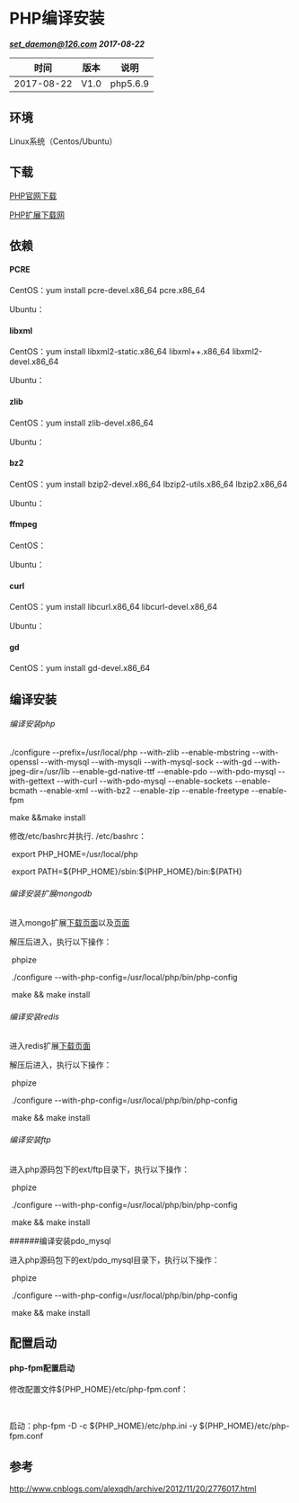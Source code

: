 # PHP编译安装

***set_daemon@126.com 2017-08-22***



| 时间         | 版本   | 说明       |
| ---------- | ---- | -------- |
| 2017-08-22 | V1.0 | php5.6.9 |





## 环境

Linux系统（Centos/Ubuntu）



## 下载

[PHP官网下载](http://php.net/releases/)

[PHP扩展下载网](http://pecl.php.net/)



## 依赖

#### PCRE

CentOS：yum install pcre-devel.x86_64 pcre.x86_64

Ubuntu：



#### libxml

CentOS：yum install libxml2-static.x86_64 libxml++.x86_64 libxml2-devel.x86_64

Ubuntu：



#### zlib

CentOS：yum install zlib-devel.x86_64

Ubuntu：



#### bz2

CentOS：yum install bzip2-devel.x86_64 lbzip2-utils.x86_64 lbzip2.x86_64

Ubuntu：



#### ffmpeg



CentOS：

Ubuntu：



#### curl

CentOS：yum install libcurl.x86_64 libcurl-devel.x86_64

Ubuntu：



#### gd

CentOS：yum install gd-devel.x86_64 



## 编译安装

###### 编译安装php

./configure --prefix=/usr/local/php --with-zlib --enable-mbstring --with-openssl --with-mysql --with-mysqli --with-mysql-sock --with-gd --with-jpeg-dir=/usr/lib --enable-gd-native-ttf  --enable-pdo --with-pdo-mysql --with-gettext --with-curl --with-pdo-mysql --enable-sockets --enable-bcmath --enable-xml --with-bz2 --enable-zip --enable-freetype --enable-fpm 

make &&make install

修改/etc/bashrc并执行. /etc/bashrc：

​	export PHP_HOME=/usr/local/php

​	export PATH=\${PHP_HOME}/sbin:\${PHP_HOME}/bin:\${PATH}

###### 编译安装扩展mongodb

进入mongo扩展[下载页面](http://pecl.php.net/get/mongodb-1.2.9.tgz)以及[页面](http://pecl.php.net/package/mongo)

解压后进入，执行以下操作：

​	phpize

​	./configure --with-php-config=/usr/local/php/bin/php-config

​	make && make install

###### 编译安装redis

进入redis扩展[下载页面](http://pecl.php.net/package/redis)

解压后进入，执行以下操作：

​	phpize

​	./configure --with-php-config=/usr/local/php/bin/php-config

​	make && make install



###### 编译安装ftp

进入php源码包下的ext/ftp目录下，执行以下操作：

​	phpize

​	./configure --with-php-config=/usr/local/php/bin/php-config

​	make && make install



######编译安装pdo_mysql

进入php源码包下的ext/pdo_mysql目录下，执行以下操作：

​	phpize

​	./configure --with-php-config=/usr/local/php/bin/php-config

​	make && make install



## 配置启动

#### php-fpm配置启动

修改配置文件${PHP_HOME}/etc/php-fpm.conf：

​	

启动：php-fpm -D -c \${PHP_HOME}/etc/php.ini -y \${PHP_HOME}/etc/php-fpm.conf



## 参考

http://www.cnblogs.com/alexqdh/archive/2012/11/20/2776017.html

